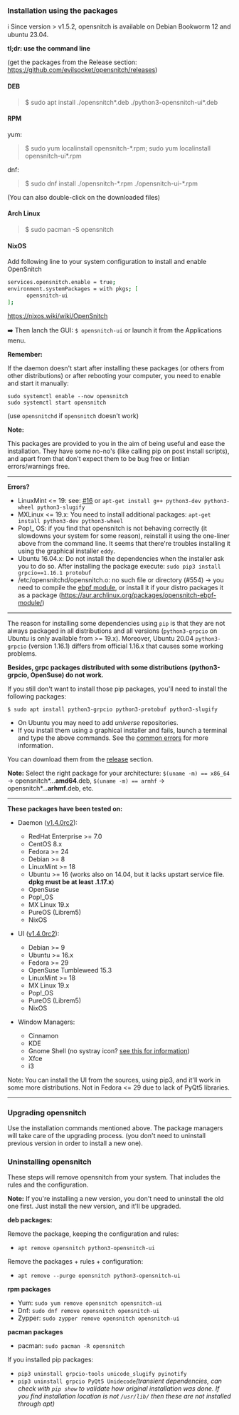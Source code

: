### Installation using the packages

ℹ️ Since version > v1.5.2, opensnitch is available on Debian Bookworm 12 and ubuntu 23.04.


**tl;dr: use the command line**

(get the packages from the Release section: https://github.com/evilsocket/opensnitch/releases)

#### DEB
> $ sudo apt install ./opensnitch*.deb ./python3-opensnitch-ui*.deb

#### RPM

yum:

> $ sudo yum localinstall opensnitch-\*.rpm; sudo yum localinstall opensnitch-ui\*.rpm

dnf:

> $ sudo dnf install ./opensnitch-\*.rpm ./opensnitch-ui-\*.rpm

(You can also double-click on the downloaded files)

#### Arch Linux  
> $ sudo pacman -S opensnitch

#### NixOS

Add following line to your system configuration to install and enable OpenSnitch
```bash
services.opensnitch.enable = true;
environment.systemPackages = with pkgs; [
      opensnitch-ui
];
```

https://nixos.wiki/wiki/OpenSnitch

➡️ Then lanch the GUI: `$ opensnitch-ui` or launch it from the Applications menu.

**Remember:**

If the daemon doesn't start after installing these packages  (or others from other distributions) or after rebooting your computer, you need to enable and start it manually:
```
sudo systemctl enable --now opensnitch
sudo systemctl start opensnitch
```

(use `opensnitchd` if `opensnitch` doesn't work)

**Note:**

This packages are provided to you in the aim of being useful and ease the installation. They have some no-no's (like calling pip on post install scripts), and apart from that don't expect them to be bug free or lintian errors/warnings free.


***

**Errors?**

- LinuxMint <= 19: see: [#16](https://github.com/gustavo-iniguez-goya/opensnitch/issues/16) or `apt-get install g++ python3-dev python3-wheel python3-slugify`
- MXLinux <= 19.x: You need to install additional packages: `apt-get install python3-dev python3-wheel`
- Pop!_ OS: if you find that opensnitch is not behaving correctly (it slowdowns your system for some reason), reinstall it using the one-liner above from the command line. It seems that there're troubles installing it using the graphical installer `eddy`.
- Ubuntu 16.04.x: Do not install the dependencies when the installer ask you to do so. After installing the package execute: `sudo pip3 install grpcio==1.16.1 protobuf`
- /etc/opensnitchd/opensnitch.o: no such file or directory (#554) -> you need to compile the [ebpf module](https://github.com/evilsocket/opensnitch/tree/master/ebpf_prog), or install it if your distro packages it as a package (https://aur.archlinux.org/packages/opensnitch-ebpf-module/)

---

The reason for installing some dependencies using `pip` is that they are not always packaged in all distributions and all versions (`python3-grpcio` on Ubuntu is only available from >= 19.x). Moreover, Ubuntu 20.04 `python3-grpcio` (version 1.16.1) differs from official 1.16.x that causes some working problems.

**Besides, grpc packages distributed with some distributions (python3-grpcio, OpenSuse) do not work.**

If you still don't want to install those pip packages, you'll need to install the following packages:
```
$ sudo apt install python3-grpcio python3-protobuf python3-slugify
```

* On Ubuntu you may need to add _universe_ repositories.
* If you install them using a graphical installer and fails, launch a terminal and type the above commands. See the [common errors](https://github.com/evilsocket/opensnitch/wiki/Known-problems) for more information.


You can download them from the [release](https://github.com/evilsocket/opensnitch/releases) section.

**Note:**
Select the right package for your architecture: `$(uname -m) == x86_64` -> opensnitch*...**amd64**.deb, `$(uname -m) == armhf` -> opensnitch*...**arhmf**.deb, etc.

***

**These packages have been tested on:**
 * Daemon ([v1.4.0rc2](https://github.com/evilsocket/opensnitch/releases)):
   - RedHat Enterprise >= 7.0
   - CentOS 8.x
   - Fedora >= 24
   - Debian >= 8
   - LinuxMint >= 18
   - Ubuntu >= 16 (works also on 14.04, but it lacks upstart service file. **dpkg must be at least .1.17.x**)
   - OpenSuse
   - Pop!_OS
   - MX Linux 19.x
   - PureOS (Librem5)
   - NixOS

 * UI ([v1.4.0rc2](https://github.com/evilsocket/opensnitch/releases)):
   - Debian >= 9
   - Ubuntu >= 16.x
   - Fedora >= 29
   - OpenSuse Tumbleweed 15.3
   - LinuxMint >= 18
   - MX Linux 19.x
   - Pop!_OS
   - PureOS (Librem5)
   - NixOS

 * Window Managers:
   - Cinnamon
   - KDE
   - Gnome Shell (no systray icon? [see this for information](Known-problems#OpenSnitch-icon-does-not-show-up-on-gnome-shell))
   - Xfce
   - i3

Note: You can install the UI from the sources, using pip3, and it'll work in some more distributions. Not in Fedora <= 29 due to lack of PyQt5 libraries.


***

### Upgrading opensnitch

Use the installation commands mentioned above. The package managers will take care of the upgrading process.
(you don't need to uninstall previous version in order to install a new one).

### Uninstalling opensnitch

These steps will remove opensnitch from your system. That includes the rules and the configuration.

**Note:** If you're installing a new version, you don't need to uninstall the old one first. Just install the new version, and it'll be upgraded.

**deb packages:**

Remove the package, keeping the configuration and rules:
- `apt remove opensnitch python3-opensnitch-ui`

Remove the packages + rules + configuration:
- `apt remove --purge opensnitch python3-opensnitch-ui`

**rpm packages**

- Yum: `sudo yum remove opensnitch opensnitch-ui`
- Dnf: `sudo dnf remove opensnitch opensnitch-ui`
- Zypper: `sudo zypper remove opensnitch opensnitch-ui`

**pacman packages**
- pacman: `sudo pacman -R opensnitch`

If you installed pip packages:
- `pip3 uninstall grpcio-tools unicode_slugify pyinotify`
- `pip3 uninstall grpcio PyQt5 Unidecode`_(transient dependencies, can check with `pip show` to validate how original installation was done. If you find installation location is not `/usr/lib/` then these are not installed through apt)_
